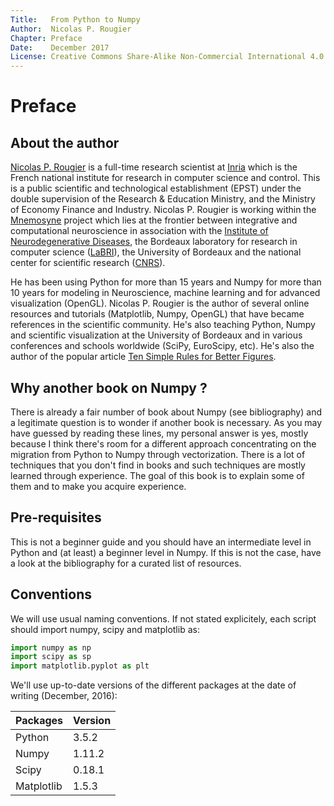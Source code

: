 ```yaml
---
Title:   From Python to Numpy
Author:  Nicolas P. Rougier
Chapter: Preface
Date:    December 2017
License: Creative Commons Share-Alike Non-Commercial International 4.0
---
```


    
Preface
===============================================================================

About the author
----------------

[Nicolas P. Rougier][] is a full-time research scientist at [Inria][] which is
the French national institute for research in computer science and
control. This is a public scientific and technological establishment (EPST)
under the double supervision of the Research & Education Ministry, and the
Ministry of Economy Finance and Industry. Nicolas P. Rougier is working within
the [Mnemosyne][] project which lies at the frontier between integrative and
computational neuroscience in association with the
[Institute of Neurodegenerative Diseases][IMN], the Bordeaux laboratory for
research in computer science ([LaBRI][]), the University of Bordeaux and the
national center for scientific research ([CNRS][]).
  
He has been using Python for more than 15 years and Numpy for more than 10
years for modeling in Neuroscience, machine learning and for advanced
visualization (OpenGL). Nicolas P. Rougier is the author of several online
resources and tutorials (Matplotlib, Numpy, OpenGL) that have became references
in the scientific community. He's also teaching Python, Numpy and scientific
visualization at the University of Bordeaux and in various conferences and
schools worldwide (SciPy, EuroScipy, etc). He's also the author of the popular
article [Ten Simple Rules for Better Figures][PLOS].


Why another book on Numpy ?
---------------------------

There is already a fair number of book about Numpy (see bibliography) and a
legitimate question is to wonder if another book is necessary. As you may have
guessed by reading these lines, my personal answer is yes, mostly because I
think there's room for a different approach concentrating on the migration from
Python to Numpy through vectorization. There is a lot of techniques
that you don't find in books and such techniques are mostly learned through
experience. The goal of this book is to explain some of them and to make you
acquire experience.


Pre-requisites
--------------

This is not a beginner guide and you should have an intermediate level in
Python and (at least) a beginner level in Numpy. If this is not the case, have
a look at the bibliography for a curated list of resources.


Conventions
-----------

We will use usual naming conventions. If not stated explicitely, each script
should import numpy, scipy and matplotlib as:

```Python
import numpy as np
import scipy as sp
import matplotlib.pyplot as plt
```

We'll use up-to-date versions of the different packages at the date of
writing (December, 2016):

 Packages   | Version
------------|---------
 Python     | 3.5.2
 Numpy      | 1.11.2
 Scipy      | 0.18.1
 Matplotlib | 1.5.3


<!-- Links ------------------------------------------------------------------->
[Inria]: http://www.inria.fr/en
[Mnemosyne]: http://www.inria.fr/en/teams/mnemosyne
[LaBRI]: https://www.labri.fr/
[IMN]: http://www.imn-bordeaux.org/en/
[UoB]: http://www.u-bordeaux.com/
[Nicolas P. Rougier]: http://www.labri.fr/perso/nrougier/
[PLOS]: http://dx.doi.org/10.1371/journal.pcbi.1003833
[CNRS]: http://www.cnrs.fr/index.php
<!---------------------------------------------------------------------------->

